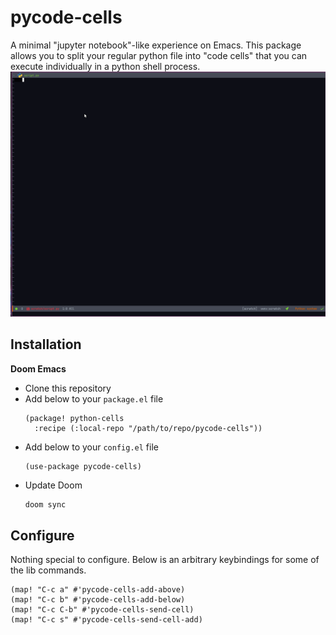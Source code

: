# pycode-cells
A minimal "jupyter notebook"-like experience on Emacs. This package allows you to split your regular python file into "code cells" that you can execute individually in a python shell process.
![pycode-cells-demo](./pycode-cells-demo.gif)

## Installation
**Doom Emacs**

- Clone this repository
- Add below to your `package.el` file
  ``` emacs-lisp
  (package! python-cells
    :recipe (:local-repo "/path/to/repo/pycode-cells"))
  ```
- Add below to your `config.el` file
  ``` emacs-lisp
  (use-package pycode-cells)
  ```
- Update Doom
  ``` sh
  doom sync
  ```

## Configure
Nothing special to configure. Below is an arbitrary keybindings for some of the lib commands.
``` emacs-lisp
(map! "C-c a" #'pycode-cells-add-above)
(map! "C-c b" #'pycode-cells-add-below)
(map! "C-c C-b" #'pycode-cells-send-cell)
(map! "C-c s" #'pycode-cells-send-cell-add)
```
